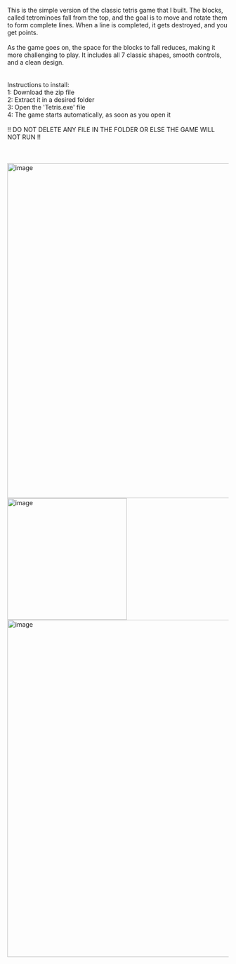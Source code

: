 This is the simple version of the classic tetris game that I built. The blocks, called tetrominoes fall from the top, and the goal is to move and rotate them to form complete lines. When a line is completed, it gets destroyed, and you get points.
<br>
<br>
As the game goes on, the space for the blocks to fall reduces, making it more challenging to play. It includes all 7 classic shapes, smooth controls, and a clean design.
<br>
<br>
<br>
Instructions to install:<br>
1: Download the zip file<br>
2: Extract it in a desired folder<br>
3: Open the 'Tetris.exe' file<br>
4: The game starts automatically, as soon as you open it<br> <br>
!! DO NOT DELETE ANY FILE IN THE FOLDER OR ELSE THE GAME WILL NOT RUN !!<br><BR><br><br>
<img width="619" height="763" alt="image" src="https://github.com/user-attachments/assets/8fa433c9-1662-4860-b8f2-1f60f54434c6" />
<img width="272" height="277" alt="image" src="https://github.com/user-attachments/assets/8fd88213-9639-4fca-af61-ab90ef8ca0e1" />
<br>
<img width="617" height="768" alt="image" src="https://github.com/user-attachments/assets/c9e62edf-f67c-49d4-a69e-845dfb3df04d" />

